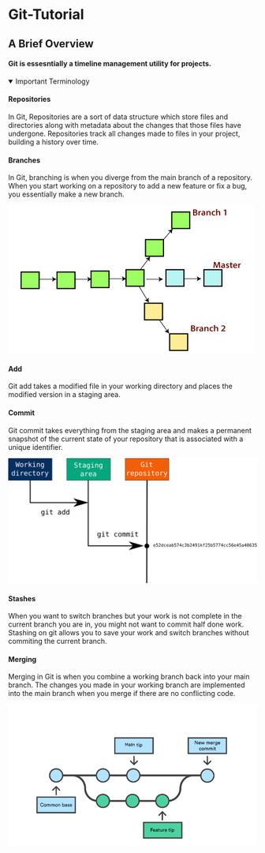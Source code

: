 # Git-Tutorial

## **A Brief Overview**
#### Git is essesntially a timeline management utility for projects.

<details open>
<summary>Important Terminology</summary>
<h4>Repositories</h4>
In Git, Repositories are a sort of data structure which store files and directories along with metadata about the changes that those files have undergone. Repositories track all changes made to files in your project, building a history over time. 
<h4>Branches</h4>
In Git, branching is when you diverge from the main branch of a repository. When you start working on a repository to add a new feature or fix a bug, you essentially make a new branch.

![Git Branch](git-branch.png)

 <h4>Add</h4>
 Git add takes a modified file in your working directory and places the modified version in a staging area.
<h4>Commit</h4>
Git commit takes everything from the staging area and makes a permanent snapshot of the current state of your repository that is associated with a unique identifier.

![Git Add and Commit](git-add-commit.png)


<h4>Stashes</h4>
When you want to switch branches but your work is not complete in the current branch you are in, you might not want to commit half done work. Stashing on git allows you to save your work and switch branches without commiting the current branch.
<h4>Merging</h4>
Merging in Git is when you combine a working branch back into your main branch. The changes you made in your working branch are implemented into the main branch when you merge if there are no conflicting code.

 ![Git Merge](git-merge.png)
</details>
